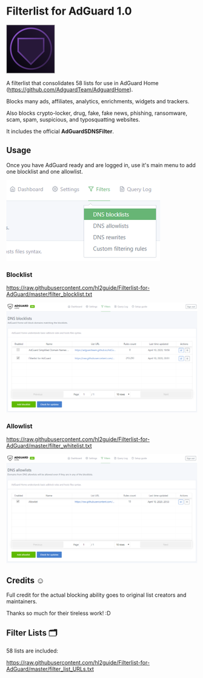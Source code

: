 # Filterlist for AdGuard 1.0

![Logo](https://raw.githubusercontent.com/hl2guide/Filterlist-for-AdGuard/master/Screenshots/Logo_AG.png)

A filterlist that consolidates 58 lists for use in AdGuard Home (https://github.com/AdguardTeam/AdguardHome).

Blocks many ads, affiliates, analytics, enrichments, widgets and trackers.

Also blocks crypto-locker, drug, fake, fake news, phishing, ransomware, scam, spam, suspicious, and typosquatting websites.

It includes the official **AdGuardSDNSFilter**.

## Usage

Once you have AdGuard ready and are logged in, use it's main menu to add one blocklist and one allowlist.

![menu](https://raw.githubusercontent.com/hl2guide/Filterlist-for-AdGuard/master/Screenshots/example%20menu.PNG "Menu")

### Blocklist

https://raw.githubusercontent.com/hl2guide/Filterlist-for-AdGuard/master/filter_blocklist.txt

![menu](https://raw.githubusercontent.com/hl2guide/Filterlist-for-AdGuard/master/Screenshots/example%20blocklist.PNG "Blocklist")

### Allowlist

https://raw.githubusercontent.com/hl2guide/Filterlist-for-AdGuard/master/filter_whitelist.txt

![menu](https://raw.githubusercontent.com/hl2guide/Filterlist-for-AdGuard/master/Screenshots/example%20whitelist.PNG "Whitelist")

## Credits ☺️

Full credit for the actual blocking ability goes to original list creators and maintainers.

Thanks so much for their tireless work! :D

## Filter Lists 🗂️

58 lists are included:

<https://raw.githubusercontent.com/hl2guide/Filterlist-for-AdGuard/master/filter_list_URLs.txt>
